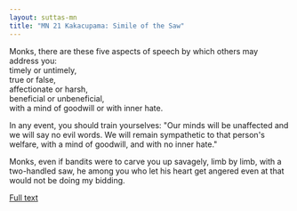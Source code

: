 ```yaml
---
layout: suttas-mn
title: "MN 21 Kakacupama: Simile of the Saw"
---
```


Monks, there are these five aspects of speech by which others may address you:  
timely or untimely,  
true or false,  
affectionate or harsh,  
beneficial or unbeneficial,  
with a mind of goodwill or with inner hate.  


In any event, you should train yourselves: "Our minds will be unaffected and we will say no evil words. We will remain sympathetic to that person's welfare, with a mind of goodwill, and with no inner hate."


Monks, even if bandits were to carve you up savagely, limb by limb, with a two-handled saw, he among you who let his heart get angered even at that would not be doing my bidding.


[Full text](https://www.dhammatalks.org/suttas/MN/MN21.html)
